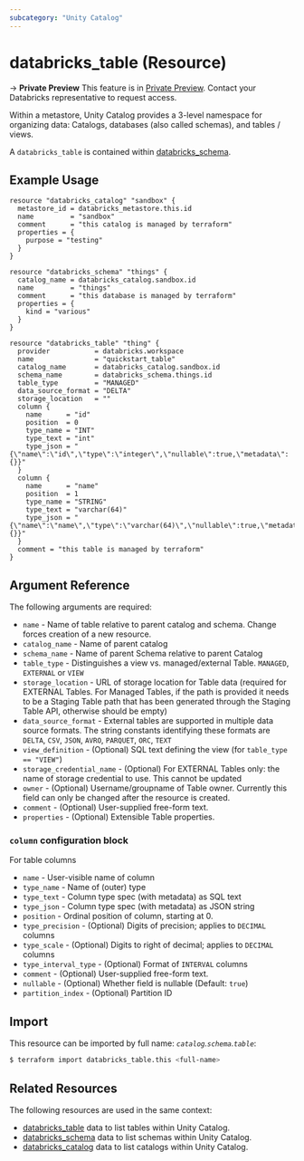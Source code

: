 ```yaml
---
subcategory: "Unity Catalog"
---
```

# databricks_table (Resource)

-> **Private Preview** This feature is in [Private Preview](https://docs.databricks.com/release-notes/release-types.html). Contact your Databricks representative to request access. 

Within a metastore, Unity Catalog provides a 3-level namespace for organizing data: Catalogs, databases (also called schemas), and tables / views.

A `databricks_table` is contained within [databricks_schema](schema.md).

## Example Usage

```hcl
resource "databricks_catalog" "sandbox" {
  metastore_id = databricks_metastore.this.id
  name         = "sandbox"
  comment      = "this catalog is managed by terraform"
  properties = {
    purpose = "testing"
  }
}

resource "databricks_schema" "things" {
  catalog_name = databricks_catalog.sandbox.id
  name         = "things"
  comment      = "this database is managed by terraform"
  properties = {
    kind = "various"
  }
}

resource "databricks_table" "thing" {
  provider           = databricks.workspace
  name               = "quickstart_table"
  catalog_name       = databricks_catalog.sandbox.id
  schema_name        = databricks_schema.things.id
  table_type         = "MANAGED"
  data_source_format = "DELTA"
  storage_location   = ""
  column {
    name      = "id"
    position  = 0
    type_name = "INT"
    type_text = "int"
    type_json = "{\"name\":\"id\",\"type\":\"integer\",\"nullable\":true,\"metadata\":{}}"
  }
  column {
    name      = "name"
    position  = 1
    type_name = "STRING"
    type_text = "varchar(64)"
    type_json = "{\"name\":\"name\",\"type\":\"varchar(64)\",\"nullable\":true,\"metadata\":{}}"
  }
  comment = "this table is managed by terraform"
}
```

## Argument Reference

The following arguments are required:

* `name` - Name of table relative to parent catalog and schema. Change forces creation of a new resource.
* `catalog_name` - Name of parent catalog
* `schema_name` - Name of parent Schema relative to parent Catalog
* `table_type` - Distinguishes a view vs. managed/external Table. `MANAGED`, `EXTERNAL` or `VIEW`
* `storage_location` - URL of storage location for Table data (required for EXTERNAL Tables. For Managed Tables, if the path is provided it needs to be a Staging Table path that has been generated through the Staging Table API, otherwise should be empty)
* `data_source_format` - External tables are supported in multiple data source formats. The string constants identifying these formats are `DELTA`, `CSV`, `JSON`, `AVRO`, `PARQUET`, `ORC`, `TEXT`
* `view_definition` - (Optional) SQL text defining the view (for `table_type == "VIEW"`)
* `storage_credential_name` - (Optional) For EXTERNAL Tables only: the name of storage credential to use. This cannot be updated
* `owner` - (Optional) Username/groupname of Table owner. Currently this field can only be changed after the resource is created.
* `comment` - (Optional) User-supplied free-form text.
* `properties` - (Optional) Extensible Table properties.

### `column` configuration block
For table columns
* `name` - User-visible name of column
* `type_name` - Name of (outer) type
* `type_text` - Column type spec (with metadata) as SQL text
* `type_json` - Column type spec (with metadata) as JSON string
* `position` - Ordinal position of column, starting at 0.
* `type_precision` - (Optional) Digits of precision; applies to `DECIMAL` columns
* `type_scale` - (Optional) Digits to right of decimal; applies to `DECIMAL` columns 
* `type_interval_type` - (Optional) Format of `INTERVAL` columns
* `comment` - (Optional) User-supplied free-form text.
* `nullable` - (Optional) Whether field is nullable (Default: `true`)
* `partition_index` - (Optional) Partition ID

## Import

This resource can be imported by full name: *`catalog`.`schema`.`table`*:

```bash
$ terraform import databricks_table.this <full-name>
```

## Related Resources

The following resources are used in the same context:

* [databricks_table](../data-sources/table.md) data to list tables within Unity Catalog.
* [databricks_schema](../data-sources/schema.md) data to list schemas within Unity Catalog.
* [databricks_catalog](../data-sources/catalog.md) data to list catalogs within Unity Catalog.
